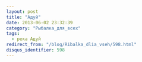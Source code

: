 ```yaml
---
layout: post
title: "Адуй"
date: 2013-06-02 23:32:39
category: "Рыбалка_для_всех"
tags:
  - река Адуй
redirect_from: "/blog/Ribalka_dlia_vseh/598.html"
disqus_identifier: 598
---
```

